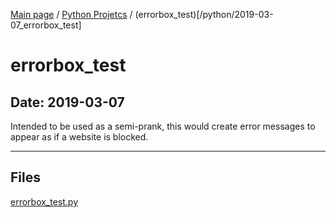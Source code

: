 [Main page](/) / [Python Projetcs](/python) / (errorbox_test)[/python/2019-03-07_errorbox_test]

# errorbox_test

## Date: 2019-03-07

Intended to be used as a semi-prank, this would create error messages to appear as if a website is blocked.

-----

## Files

[errorbox_test.py](errorbox_test.py)